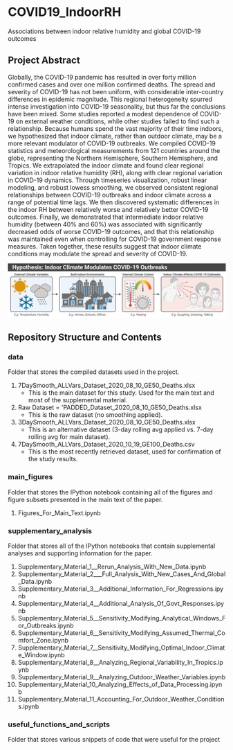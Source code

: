 # COVID19_IndoorRH
Associations between indoor relative humidity and global COVID-19 outcomes

## Project Abstract 
Globally, the COVID-19 pandemic has resulted in over forty million confirmed cases and over one million confirmed deaths. The spread and severity of COVID-19 has not been uniform, with considerable inter-country differences in epidemic magnitude. This regional heterogeneity spurred intense investigation into COVID-19 seasonality, but thus far the conclusions have been mixed. Some studies reported a modest dependence of COVID-19 on external weather conditions, while other studies failed to find such a relationship. Because humans spend the vast majority of their time indoors, we hypothesized that indoor climate, rather than outdoor climate, may be a more relevant modulator of COVID-19 outbreaks. We compiled COVID-19 statistics and meteorological measurements from 121 countries around the globe, representing the Northern Hemisphere, Southern Hemisphere, and Tropics. We extrapolated the indoor climate and found clear regional variation in indoor relative humidity (RH), along with clear regional variation in COVID-19 dynamics. Through timeseries visualization, robust linear modeling, and robust lowess smoothing, we observed consistent regional relationships between COVID-19 outbreaks and indoor climate across a range of potential time lags. We then discovered systematic differences in the indoor RH between relatively worse and relatively better COVID-19 outcomes. Finally, we demonstrated that intermediate indoor relative humidity (between 40\% and 60\%) was associated with significantly decreased odds of worse COVID-19 outcomes, and that this relationship was maintained even when controlling for COVID-19 government response measures. Taken together, these results suggest that indoor climate conditions may modulate the spread and severity of COVID-19.

![Hypothesis](/main_figures/Figure_COVID19_IndoorHumidityHypothesisOverview.png)


## Repository Structure and Contents

### data 
Folder that stores the compiled datasets used in the project. 

1. 7DaySmooth_ALLVars_Dataset_2020_08_10_GE50_Deaths.xlsx
   * This is the main dataset for this study. Used for the main text and most of the supplemental material. 
2. Raw Dataset = 'PADDED_Dataset_2020_08_10_GE50_Deaths.xlsx
   * This is the raw dataset (no smoothing applied). 
3. 3DaySmooth_ALLVars_Dataset_2020_08_10_GE50_Deaths.xlsx
   * This is an alternative dataset (3-day rolling avg applied vs. 7-day rolling avg for main dataset). 
4. 7DaySmooth_ALLVars_Dataset_2020_10_19_GE100_Deaths.csv
   * This is the most recently retrieved dataset, used for confirmation of the study results. 

### main_figures 
Folder that stores the IPython notebook containing all of the figures and figure subsets presented in the main text of the paper. 

1. Figures_For_Main_Text.ipynb

### supplementary_analysis
Folder that stores all of the IPython notebooks that contain supplemental analyses and supporting information for the paper. 

1.  Supplementary_Material_1__Rerun_Analysis_With_New_Data.ipynb
2.  Supplementary_Material_2___Full_Analysis_With_New_Cases_And_Global_Data.ipynb
3.  Supplementary_Material_3__Additional_Information_For_Regressions.ipynb
4.  Supplementary_Material_4__Additional_Analysis_Of_Govt_Responses.ipynb
5.  Supplementary_Material_5__Sensitivity_Modifying_Analytical_Windows_For_Outbreaks.ipynb
6.  Supplementary_Material_6__Sensitivity_Modifying_Assumed_Thermal_Comfort_Zone.ipynb
7.  Supplementary_Material_7__Sensitivity_Modifying_Optimal_Indoor_Climate_Window.ipynb
8.  Supplementary_Material_8__Analyzing_Regional_Variability_In_Tropics.ipynb
9.  Supplementary_Material_9__Analyzing_Outdoor_Weather_Variables.ipynb
10. Supplementary_Material_10_Analyzing_Effects_of_Data_Processing.ipynb
11. Supplementary_Material_11_Accounting_For_Outdoor_Weather_Conditions.ipynb

### useful_functions_and_scripts 
Folder that stores various snippets of code that were useful for the project 
